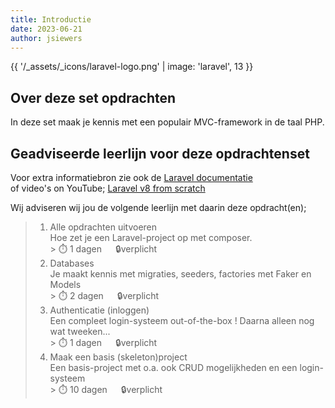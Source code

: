```yaml
---
title: Introductie
date: 2023-06-21
author: jsiewers
---
```

{{ '/_assets/_icons/laravel-logo.png'  | image: 'laravel', 13 }}

## Over deze set opdrachten
In deze set maak je kennis met een populair MVC-framework in de taal PHP.<br>


## Geadviseerde leerlijn voor deze opdrachtenset
Voor extra informatiebron zie ook de [Laravel documentatie](https://laravel.com/docs) <br>
of video's on YouTube;  [Laravel v8 from scratch](https://www.youtube.com/playlist?list=PLillGF-RfqbYhQsN5WMXy6VsDMKGadrJ-)  

Wij adviseren wij jou de volgende leerlijn met daarin deze opdracht(en);
> 1.  Alle opdrachten uitvoeren<br>
    Hoe zet je een Laravel-project op met composer.<br>
      > ⏱️ 1 dagen &emsp; 🔒verplicht
> 2.  Databases<br>
    Je maakt kennis met migraties, seeders, factories met Faker en Models<br>
      > ⏱️ 2 dagen &emsp; 🔒verplicht
> 3.  Authenticatie (inloggen)<br>
    Een compleet login-systeem out-of-the-box ! Daarna alleen nog wat tweeken...<br>
      > ⏱️ 1 dagen &emsp; 🔒verplicht
> 4. Maak een basis (skeleton)project <br>
     Een basis-project met o.a. ook CRUD mogelijkheden en een login-systeem<br>
     > ⏱️ 10 dagen &emsp; 🔒verplicht




